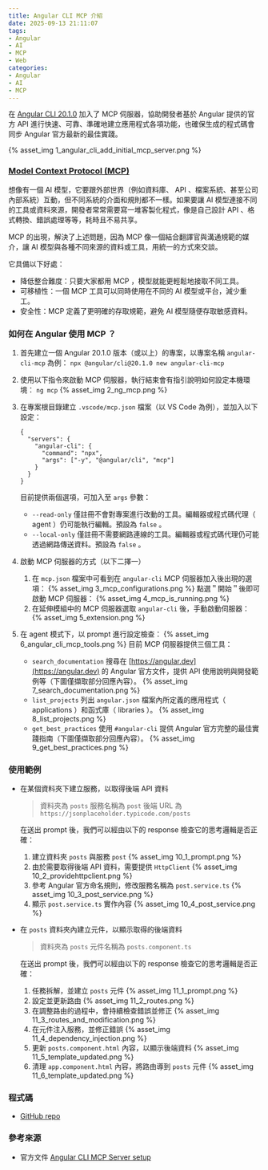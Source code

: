 ```yaml
---
title: Angular CLI MCP 介紹
date: 2025-09-13 21:11:07
tags:
- Angular
- AI
- MCP
- Web
categories:
- Angular
- AI
- MCP
---
```


在 [Angular CLI 20.1.0](https://github.com/angular/angular-cli/releases/tag/20.1.0) 加入了 MCP 伺服器，協助開發者基於 Angular 提供的官方 API 進行快速、可靠、準確地建立應用程式各項功能，也確保生成的程式碼會同步 Angular 官方最新的最佳實踐。

{% asset_img 1_angular_cli_add_initial_mcp_server.png %}

### [Model Context Protocol (MCP)](https://modelcontextprotocol.io/docs/getting-started/intro)

想像有一個 AI 模型，它要跟外部世界（例如資料庫、 API 、檔案系統、甚至公司內部系統）互動，但不同系統的介面和規則都不一樣。如果要讓 AI 模型連接不同的工具或資料來源，開發者常常需要寫一堆客製化程式，像是自己設計 API 、格式轉換、錯誤處理等等，耗時且不易共享。

MCP 的出現，解決了上述問題，因為 MCP 像一個結合翻譯官與溝通規範的媒介，讓 AI 模型與各種不同來源的資料或工具，用統一的方式來交談。

它具備以下好處：
* 降低整合難度：只要大家都用 MCP ，模型就能更輕鬆地接取不同工具。
* 可移植性：一個 MCP 工具可以同時使用在不同的 AI 模型或平台，減少重工。
* 安全性：MCP 定義了更明確的存取規範，避免 AI 模型隨便存取敏感資料。

### 如何在 Angular 使用 MCP ？

1. 首先建立一個 Angular 20.1.0 版本（或以上）的專案，以專案名稱 `angular-cli-mcp` 為例：
   `npx @angular/cli@20.1.0 new angular-cli-mcp`

2. 使用以下指令來啟動 MCP 伺服器，執行結束會有指引說明如何設定本機環境：
   `ng mcp`
   {% asset_img 2_ng_mcp.png %}

3. 在專案根目錄建立 `.vscode/mcp.json` 檔案（以 VS Code 為例），並加入以下設定：
   ```
   {
     "servers": {
       "angular-cli": {
         "command": "npx",
         "args": ["-y", "@angular/cli", "mcp"]
       }
     }
   }
   ```
   目前提供兩個選項，可加入至 `args` 參數：
   - `--read-only` 僅註冊不會對專案進行改動的工具。編輯器或程式碼代理（ agent ）仍可能執行編輯。預設為 `false` 。
   - `--local-only` 僅註冊不需要網路連線的工具。編輯器或程式碼代理仍可能透過網路傳送資料。預設為 `false` 。

4. 啟動 MCP 伺服器的方式（以下二擇一）
   1. 在 `mcp.json` 檔案中可看到在 `angular-cli` MCP 伺服器加入後出現的選項：
   {% asset_img 3_mcp_configurations.png %}
   點選＂開始＂後即可啟動 MCP 伺服器：
   {% asset_img 4_mcp_is_running.png %}
   2. 在延伸模組中的 MCP 伺服器選取 `angular-cli` 後，手動啟動伺服器：
   {% asset_img 5_extension.png %}

5. 在 agent 模式下，以 prompt 進行設定檢查：
   {% asset_img 6_angular_cli_mcp_tools.png %}
   目前 MCP 伺服器提供三個工具：
   - `search_documentation` 搜尋在 [https://angular.dev](https://angular.dev) 的 Angular 官方文件，提供 API 使用說明與開發範例等（下圖僅擷取部分回應內容）。
     {% asset_img 7_search_documentation.png %}
   - `list_projects` 列出 `angular.json` 檔案內所定義的應用程式（ applications ）和函式庫（ libraries ）。
     {% asset_img 8_list_projects.png %}
   - `get_best_practices` 使用 `#angular-cli` 提供 Angular 官方完整的最佳實踐指南（下圖僅擷取部分回應內容）。
     {% asset_img 9_get_best_practices.png %}

<!-- more -->

### 使用範例

* 在某個資料夾下建立服務，以取得後端 API 資料
   > 資料夾為 `posts`
   > 服務名稱為 `post`
   > 後端 URL 為 `https://jsonplaceholder.typicode.com/posts`

   在送出 prompt 後，我們可以經由以下的 response 檢查它的思考邏輯是否正確：
   1. 建立資料夾 `posts` 與服務 `post`
   {% asset_img 10_1_prompt.png %}
   2. 由於需要取得後端 API 資料，需要提供 `HttpClient`
   {% asset_img 10_2_providehttpclient.png %}
   3. 參考 Angular 官方命名規則，修改服務名稱為 `post.service.ts`
   {% asset_img 10_3_post_service.png %}
   4. 顯示 `post.service.ts` 實作內容
   {% asset_img 10_4_post_service.png %}

* 在 `posts` 資料夾內建立元件，以顯示取得的後端資料
   > 資料夾為 `posts`
   > 元件名稱為 `posts.component.ts`

   在送出 prompt 後，我們可以經由以下的 response 檢查它的思考邏輯是否正確：
   1. 任務拆解，並建立 `posts` 元件
   {% asset_img 11_1_prompt.png %}
   2. 設定並更新路由
   {% asset_img 11_2_routes.png %}
   3. 在調整路由的過程中，會持續檢查錯誤並修正
   {% asset_img 11_3_routes_and_modification.png %}
   4. 在元件注入服務，並修正錯誤
   {% asset_img 11_4_dependency_injection.png %}
   5. 更新 `posts.component.html` 內容，以顯示後端資料
   {% asset_img 11_5_template_updated.png %}
   6. 清理 `app.component.html` 內容，將路由導到 `posts` 元件
   {% asset_img 11_6_template_updated.png %}

### 程式碼
* [GitHub repo](https://github.com/Kun-Neng/angular-cli-mcp)

### 參考來源
* 官方文件 [Angular CLI MCP Server setup](https://angular.dev/ai/mcp)
